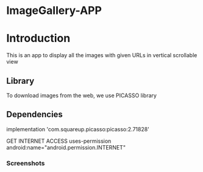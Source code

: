 # ImageGallery-APP

# Introduction
This is an app to display all the images with given URLs in vertical scrollable view

## Library 
To download images from the web, we use PICASSO library

## Dependencies
implementation 'com.squareup.picasso:picasso:2.71828'

GET INTERNET ACCESS 
uses-permission android:name="android.permission.INTERNET"

### Screenshots
